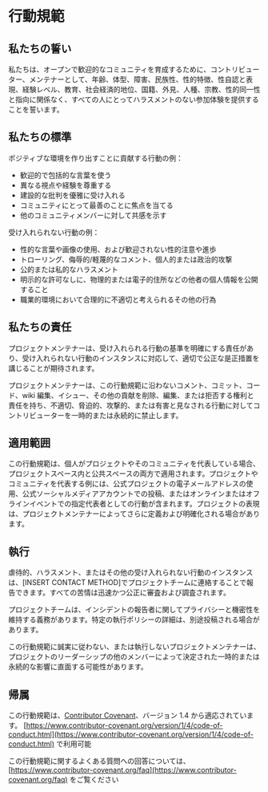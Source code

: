# 行動規範

## 私たちの誓い

私たちは、オープンで歓迎的なコミュニティを育成するために、コントリビューター、メンテナーとして、年齢、体型、障害、民族性、性的特徴、性自認と表現、経験レベル、教育、社会経済的地位、国籍、外見、人種、宗教、性的同一性と指向に関係なく、すべての人にとってハラスメントのない参加体験を提供することを誓います。

## 私たちの標準

ポジティブな環境を作り出すことに貢献する行動の例：

- 歓迎的で包括的な言葉を使う
- 異なる視点や経験を尊重する
- 建設的な批判を優雅に受け入れる
- コミュニティにとって最善のことに焦点を当てる
- 他のコミュニティメンバーに対して共感を示す

受け入れられない行動の例：

- 性的な言葉や画像の使用、および歓迎されない性的注意や進歩
- トローリング、侮辱的/軽蔑的なコメント、個人的または政治的攻撃
- 公的または私的なハラスメント
- 明示的な許可なしに、物理的または電子的住所などの他者の個人情報を公開すること
- 職業的環境において合理的に不適切と考えられるその他の行為

## 私たちの責任

プロジェクトメンテナーは、受け入れられる行動の基準を明確にする責任があり、受け入れられない行動のインスタンスに対応して、適切で公正な是正措置を講じることが期待されます。

プロジェクトメンテナーは、この行動規範に沿わないコメント、コミット、コード、wiki 編集、イシュー、その他の貢献を削除、編集、または拒否する権利と責任を持ち、不適切、脅迫的、攻撃的、または有害と見なされる行動に対してコントリビューターを一時的または永続的に禁止します。

## 適用範囲

この行動規範は、個人がプロジェクトやそのコミュニティを代表している場合、プロジェクトスペース内と公共スペースの両方で適用されます。プロジェクトやコミュニティを代表する例には、公式プロジェクトの電子メールアドレスの使用、公式ソーシャルメディアアカウントでの投稿、またはオンラインまたはオフラインイベントでの指定代表者としての行動が含まれます。プロジェクトの表現は、プロジェクトメンテナーによってさらに定義および明確化される場合があります。

## 執行

虐待的、ハラスメント、またはその他の受け入れられない行動のインスタンスは、[INSERT CONTACT METHOD]でプロジェクトチームに連絡することで報告できます。すべての苦情は迅速かつ公正に審査および調査されます。

プロジェクトチームは、インシデントの報告者に関してプライバシーと機密性を維持する義務があります。特定の執行ポリシーの詳細は、別途投稿される場合があります。

この行動規範に誠実に従わない、または執行しないプロジェクトメンテナーは、プロジェクトのリーダーシップの他のメンバーによって決定された一時的または永続的な影響に直面する可能性があります。

## 帰属

この行動規範は、[Contributor Covenant][homepage]、バージョン 1.4 から適応されています。
[https://www.contributor-covenant.org/version/1/4/code-of-conduct.html](https://www.contributor-covenant.org/version/1/4/code-of-conduct.html) で利用可能

[homepage]: https://www.contributor-covenant.org

この行動規範に関するよくある質問への回答については、
[https://www.contributor-covenant.org/faq](https://www.contributor-covenant.org/faq) をご覧ください
